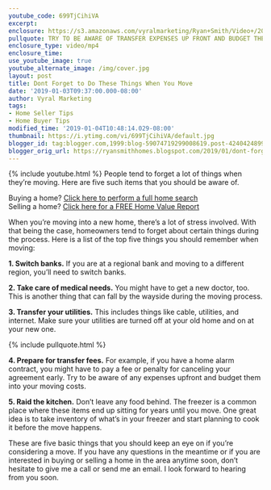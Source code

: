 ```yaml
---
youtube_code: 699TjCihiVA
excerpt:
enclosure: https://s3.amazonaws.com/vyralmarketing/Ryan+Smith/Video+/2019/Temple+Real+Estate+Agent-+Dont+Forget+to+Do+These+Things+When+You+Move.mp4
pullquote: TRY TO BE AWARE OF TRANSFER EXPENSES UP FRONT AND BUDGET THEM INTO YOUR MOVING COSTS.
enclosure_type: video/mp4
enclosure_time:
use_youtube_image: true
youtube_alternate_image: /img/cover.jpg
layout: post
title: Dont Forget to Do These Things When You Move
date: '2019-01-03T09:37:00.000-08:00'
author: Vyral Marketing
tags:
- Home Seller Tips
- Home Buyer Tips
modified_time: '2019-01-04T10:48:14.029-08:00'
thumbnail: https://i.ytimg.com/vi/699TjCihiVA/default.jpg
blogger_id: tag:blogger.com,1999:blog-59074719299008619.post-4240424899836512928
blogger_orig_url: https://ryansmithhomes.blogspot.com/2019/01/dont-forget-to-do-these-things-when-you.html
---
```

{% include youtube.html %}
People tend to forget a lot of things when they’re moving. Here are five such items that you should be aware of.

<div class="post-cta">
Buying a home? <a href="https://www.ryansmithhomes.com/buy" target="_blank">Click here to perform a full home search</a><br>
Selling a home? <a href="https://www.ryansmithhomes.com/sell" target="_blank">Click here for a FREE Home Value Report</a>
</div>

When you’re moving into a new home, there’s a lot of stress involved. With that being the case, homeowners tend to forget about certain things during the process. Here is a list of the top five things you should remember when moving:

**1. Switch banks.** If you are at a regional bank and moving to a different region, you’ll need to switch banks.

**2. Take care of medical needs.** You might have to get a new doctor, too. This is another thing that can fall by the wayside during the moving process.

**3. Transfer your utilities.** This includes things like cable, utilities, and internet. Make sure your utilities are turned off at your old home and on at your new one.

{% include pullquote.html %}

**4. Prepare for transfer fees.** For example, if you have a home alarm contract, you might have to pay a fee or penalty for canceling your agreement early. Try to be aware of any expenses upfront and budget them into your moving costs.

**5. Raid the kitchen.** Don’t leave any food behind. The freezer is a common place where these items end up sitting for years until you move. One great idea is to take inventory of what’s in your freezer and start planning to cook it before the move happens.

These are five basic things that you should keep an eye on if you’re considering a move. If you have any questions in the meantime or if you are interested in buying or selling a home in the area anytime soon, don’t hesitate to give me a call or send me an email. I look forward to hearing from you soon.
